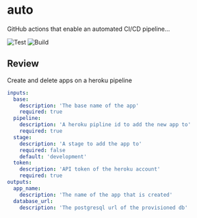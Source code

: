 # auto
GitHub actions that enable an automated CI/CD pipeline...

![Test](https://github.com/STEM-C/auto/workflows/Test%20all%20actions/badge.svg) ![Build](https://github.com/STEM-C/auto/workflows/Build%20all%20actions/badge.svg)
<br/>

## Review
Create and delete apps on a heroku pipeline
``` yaml
inputs:
  base:
    description: 'The base name of the app'
    required: true
  pipeline: 
    description: 'A heroku pipline id to add the new app to'
    required: true
  stage:
    description: 'A stage to add the app to'
    required: false
    default: 'development'
  token:
    description: 'API token of the heroku account'
    required: true
outputs:
  app_name: 
    description: 'The name of the app that is created'
  database_url:
    description: 'The postgresql url of the provisioned db'
```

